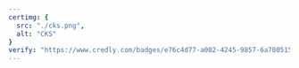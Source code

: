 ```yaml
---
certimg: {
  src: "./cks.png",
  alt: "CKS"
}
verify: "https://www.credly.com/badges/e76c4d77-a002-4245-9857-6a780515963f"
---
```

